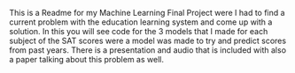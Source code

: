 This is a Readme for my Machine Learning Final Project were I had to find a current problem with the education learning system and come up with a solution. In this you will see code for the 3 models that I made for each subject of the SAT scores were a model was made to try and predict scores from past years.
There is a presentation and audio that is included with also a paper talking about this problem as well.
